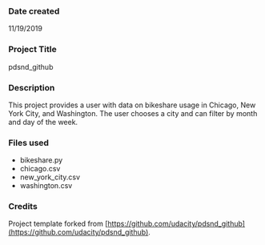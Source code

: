 ### Date created
11/19/2019

### Project Title
pdsnd_github

### Description
This project provides a user with data on bikeshare usage in Chicago, New York City, and Washington.
The user chooses a city and can filter by month and day of the week.

### Files used
* bikeshare.py
* chicago.csv
* new_york_city.csv
* washington.csv

### Credits
Project template forked from [https://github.com/udacity/pdsnd_github](https://github.com/udacity/pdsnd_github).

